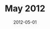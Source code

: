 ---
title:  "May 2012"
date:   2012-05-01
speakers:
  - name: "Guillaume Campagna"
    title: "New Objective-C features in LLVM 4.0"
    twitter: gcamp
    slides_url: "https://cocoaheadsmontreal.s3.amazonaws.com/2012-05-01/LLVM4.pdf"
  - name: "Mikael Cho"
    title: "Ooomf"
    twitter: mikaelcho
  - name: "Olivier Collet"
    title: "Storyboard for IB haters"
    twitter: ocollet
    slides_url: "https://cocoaheadsmontreal.s3.amazonaws.com/2012-05-01/Storyboard.zip"
---